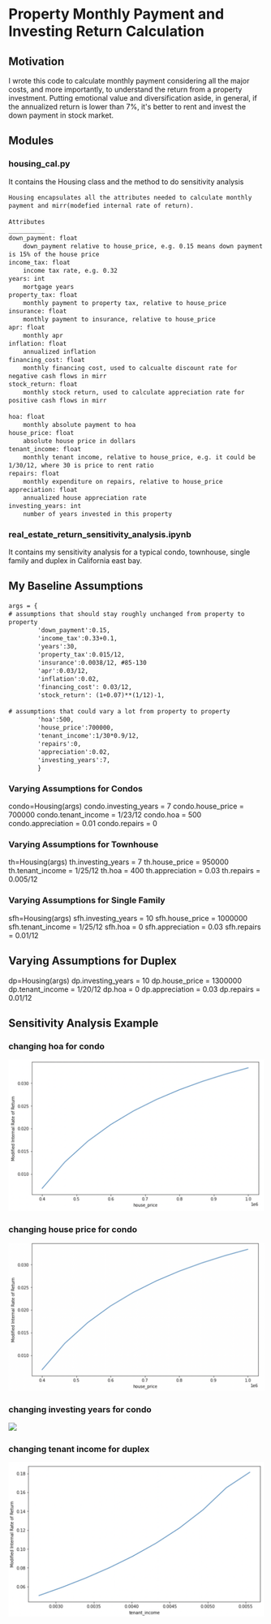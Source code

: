 # Property Monthly Payment and Investing Return Calculation

## Motivation
I wrote this code to calculate monthly payment considering all the major costs, and more importantly, to understand the return from a property investment. Putting emotional value and diversification aside, in general, if the annualized return is lower than 7%, it's better to rent and invest the down payment in stock market.
## Modules
### housing_cal.py
It contains the Housing class and the method to do sensitivity analysis

    Housing encapsulates all the attributes needed to calculate monthly payment and mirr(modefied internal rate of return).

    Attributes
    __________
    down_payment: float
        down_payment relative to house_price, e.g. 0.15 means down payment is 15% of the house price
    income_tax: float
        income tax rate, e.g. 0.32
    years: int 
        mortgage years
    property_tax: float
        monthly payment to property tax, relative to house_price
    insurance: float
        monthly payment to insurance, relative to house_price
    apr: float
        monthly apr
    inflation: float
        annualized inflation
    financing_cost: float
        monthly financing cost, used to calcualte discount rate for negative cash flows in mirr
    stock_return: float
        monthly stock return, used to calculate appreciation rate for positive cash flows in mirr

    hoa: float
        monthly absolute payment to hoa
    house_price: float
        absolute house price in dollars
    tenant_income: float
        monthly tenant income, relative to house_price, e.g. it could be 1/30/12, where 30 is price to rent ratio
    repairs: float
        monthly expenditure on repairs, relative to house_price
    appreciation: float
        annualized house appreciation rate
    investing_years: int
        number of years invested in this property

### real_estate_return_sensitivity_analysis.ipynb
It contains my sensitivity analysis for a typical condo, townhouse, single family and duplex in California east bay.

## My Baseline Assumptions
```
args = {
# assumptions that should stay roughly unchanged from property to property
        'down_payment':0.15,
        'income_tax':0.33+0.1,
        'years':30,
        'property_tax':0.015/12,
        'insurance':0.0038/12, #85-130
        'apr':0.03/12,
        'inflation':0.02,
        'financing_cost': 0.03/12,
        'stock_return': (1+0.07)**(1/12)-1,

# assumptions that could vary a lot from property to property
        'hoa':500,
        'house_price':700000,
        'tenant_income':1/30*0.9/12,
        'repairs':0,
        'appreciation':0.02,
        'investing_years':7,
        }
```
### Varying Assumptions for Condos
condo=Housing(args)
condo.investing_years = 7
condo.house_price = 700000
condo.tenant_income = 1/23/12
condo.hoa = 500
condo.appreciation = 0.01
condo.repairs = 0 

### Varying Assumptions for Townhouse
th=Housing(args)
th.investing_years = 7
th.house_price = 950000
th.tenant_income = 1/25/12
th.hoa = 400
th.appreciation = 0.03
th.repairs = 0.005/12

### Varying Assumptions for Single Family
sfh=Housing(args)
sfh.investing_years = 10
sfh.house_price = 1000000
sfh.tenant_income = 1/25/12
sfh.hoa = 0
sfh.appreciation = 0.03
sfh.repairs = 0.01/12

## Varying Assumptions for Duplex
dp=Housing(args)
dp.investing_years = 10
dp.house_price = 1300000
dp.tenant_income = 1/20/12
dp.hoa = 0
dp.appreciation = 0.03
dp.repairs = 0.01/12

## Sensitivity Analysis Example
### changing hoa for condo
![](image/20211214191623.png)
### changing house price for condo
![](image/20211214191656.png)
### changing investing years for condo
![](mage/20211214191725.png)
### changing tenant income for duplex
![](image/20211214191758.png)
